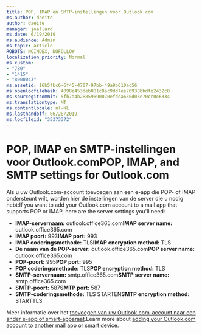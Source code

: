 ```yaml
---
title: POP, IMAP en SMTP-instellingen voor Outlook.com
ms.author: daeite
author: daeite
manager: joallard
ms.date: 6/19/2019
ms.audience: Admin
ms.topic: article
ROBOTS: NOINDEX, NOFOLLOW
localization_priority: Normal
ms.custom:
- "780"
- "1415"
- "8000043"
ms.assetid: 16b5fbc6-6f45-4707-97bb-49a9b610ac56
ms.openlocfilehash: 4098e453deb081c8ac9dd7ee76938bbdfe2432c8
ms.sourcegitcommit: 5fb7a4b28859690020efdea630d03e70cc0e6334
ms.translationtype: MT
ms.contentlocale: nl-NL
ms.lasthandoff: 06/28/2019
ms.locfileid: "35373372"
---
```

# <a name="pop-imap-and-smtp-settings-for-outlookcom"></a><span data-ttu-id="78d0e-102">POP, IMAP en SMTP-instellingen voor Outlook.com</span><span class="sxs-lookup"><span data-stu-id="78d0e-102">POP, IMAP, and SMTP settings for Outlook.com</span></span>

<span data-ttu-id="78d0e-103">Als u uw Outlook.com-account toevoegen aan een e-app die POP- of IMAP ondersteunt wilt, worden hier de instellingen van de server die u nodig hebt:</span><span class="sxs-lookup"><span data-stu-id="78d0e-103">If you want to add your Outlook.com account to a mail app that supports POP or IMAP, here are the server settings you'll need:</span></span>
  
- <span data-ttu-id="78d0e-104">**IMAP-servernaam:** outlook.office365.com</span><span class="sxs-lookup"><span data-stu-id="78d0e-104">**IMAP server name:** outlook.office365.com</span></span>
- <span data-ttu-id="78d0e-105">**IMAP poort:** 993</span><span class="sxs-lookup"><span data-stu-id="78d0e-105">**IMAP port:** 993</span></span>
- <span data-ttu-id="78d0e-106">**IMAP coderingsmethode:** TLS</span><span class="sxs-lookup"><span data-stu-id="78d0e-106">**IMAP encryption method:** TLS</span></span>
- <span data-ttu-id="78d0e-107">**De naam van de POP-server:** outlook.office365.com</span><span class="sxs-lookup"><span data-stu-id="78d0e-107">**POP server name:** outlook.office365.com</span></span>  
- <span data-ttu-id="78d0e-108">**POP-poort:** 995</span><span class="sxs-lookup"><span data-stu-id="78d0e-108">**POP port:** 995</span></span>  
- <span data-ttu-id="78d0e-109">**POP coderingsmethode:** TLS</span><span class="sxs-lookup"><span data-stu-id="78d0e-109">**POP encryption method:** TLS</span></span>  
- <span data-ttu-id="78d0e-110">**SMTP-servernaam:** smtp.office365.com</span><span class="sxs-lookup"><span data-stu-id="78d0e-110">**SMTP server name:** smtp.office365.com</span></span>
- <span data-ttu-id="78d0e-111">**SMTP-poort:** 587</span><span class="sxs-lookup"><span data-stu-id="78d0e-111">**SMTP port:** 587</span></span>
- <span data-ttu-id="78d0e-112">**SMTP-coderingsmethode:** TLS STARTEN</span><span class="sxs-lookup"><span data-stu-id="78d0e-112">**SMTP encryption method:** STARTTLS</span></span>

<span data-ttu-id="78d0e-113">Meer informatie over het [toevoegen van uw Outlook.com-account naar een ander e-app of smart-apparaat](https://support.office.com/article/73f3b178-0009-41ae-aab1-87b80fa94970).</span><span class="sxs-lookup"><span data-stu-id="78d0e-113">Learn more about [adding your Outlook.com account to another mail app or smart device](https://support.office.com/article/73f3b178-0009-41ae-aab1-87b80fa94970).</span></span>